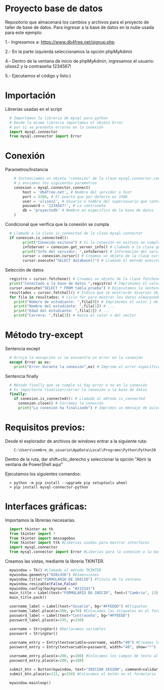 # Proyecto base de datos
Repositorio que almacenará los cambios y archivos para el proyecto de taller de base de datos.
Para ingresar a la base de datos en la nube usada para este ejemplo:

1.- Ingresamos a: https://www.db4free.net/signup.php

2.- En la parte izquierda seleccionamos la opción phpMyAdmin

4.- Dentro de la ventana de inicio de phpMyAdmin, ingresamos el usuario: ulises2 y la contraseña 1234567!

5.- Ejecutamos el código y listo:)

# Importación
Librerias usadas en el script
```python
  # Importamos la libreria de mysql para python
  # Desde la misma libreria importamos el objeto Error
  # por si se presenta errores en la conexión
  import mysql.connector
  from mysql.connector import Error
```
# Conexión

Parametros/Instancia
```python
    # Instanciamos un objeto "conexión" de la clase mysql.connector.connect
    # y enviamos los siguientes parametros
    conexion = mysql.connector.connect(
        host = 'db4free.net', # Nombre del servidor o host
        port = 3306, # El puerto que por defecto es 3306
        user = 'ulises2', # Usuario o nombre del superusuario que controla el gestor
        password = '1234567!', # La contraseña
        db = 'proyectodb' # Nombre en especifico de la base de datos
    )
```

Condicional que verifica que la conexión se cumpla
```python
  # Llamado a la clase is_connected de la clase mysql.connector
  if conexion.is_connected():
        print("Conexión exitosa") # Si la conexión es exitosa se cumple la condición
        infoServer = conexion.get_server_info() # Llamado a la clase get_server_info 
        print("Info del servidor: ",infoServer) # Información del servidor en el que se hostea
        cursor = conexion.cursor() # Creamos un objeto de la clase cursor para seleccionar datos
        cursor.execute("SELECT database()") # Llamado al metodo execute, el parametro es en comillas ya que se envia una cadena de texto que recibirá el gestor
```
        
Selección de datos
```python
  registro = cursor.fetchone() # Creamos un objeto de la clase fetchone que indica que solo se obtendrá un valor de una tabla
  print("Conectado a la base de datos ",registro) # Imprimimos el valor de la variable que guarda el nombre de la base de datos
  cursor.execute("SELECT * FROM tabla_prueba") # Eejecutamos la sentencia que le mandaremos al gestor
  resultados = cursor.fetchall() # Indica que se mostrarán diversos objetos de una tabla
  for fila in resultados: # Ciclo for para mostrar los datos almacenados en un vector por cada registro
    print("Número de estudiante: ",fila[0]) # Imprimimos el valor 1 del vetor
    print("Nombre del estudiante: ",fila[1]) # ...
    print("Edad del estudiante: ",fila[2]) # ...
    print("Carrera: ",fila[3]) # Hasta el valor n del vector
```
# Método try-except
Sentencia except
```python
  # Arroja la excepción si se encuentra un error en la conexión
  except Error as ex:
    print("Error durante la conexión",ex) # Imprime el error especifico
```  
Sentencia finally
```python
  # Método finally que se cumple si hay error o no en la conexión
  # Es importante finalizar/cerrar la conexión a la base de datos 
  finally:
    if conexion.is_connected(): # Llamado al método is_connected
      conexion.close() # Cerramos la conexión
      print("La conexion ha finalizado") # Imprimos un mensaje de aviso
```

# Requisitos previos:
Desde el explorador de archivos de windows entrar a la siguiente ruta:

        C:\Users\nombre_de_usuario\AppData\Local\Programs\Python\Python39

Dentro de la ruta, dar shift+clic_derecho y seleccionar la opción "Abrir la ventana de PowerShell aquí"

Ejecutamos los siguientes comandos:
```
  > python -m pip install --upgrade pip setuptools wheel
  > pip install mysql-connector-python
```
# Interfaces gráficas:
Importamos la librerias necesarias.
```python
  import tkinter as tk
  from tkinter import *
  from tkinter import messagebox
  from tkinter import ttk #Liberias usadas para mostrar interfaces
  import mysql.connector
  from mysql.connector import Error #Liberias para la conexión a la base de datos
```

Creamos las vistas, mediante la libreria TKINTER.
```python
  mywindow = Tk() #Llamado al método TKINTER
  mywindow.geometry("650x350") #Dimensiones
  mywindow.title("FORMULARIO DE INICIO") #Titulo de la ventana
  mywindow.resizable(False,False)
  mywindow.config(background = "#213141")
  main_title = Label(text="FORMULARIO DE INICIO", font=("Cambria", 13), bg="#56CD63", fg="white", width="550", height="2")
  main_title.pack()

  username_label = Label(text="Usuario", bg="#FFEEDD") #Etiquetas
  username_label.place(x=300, y=70) #Colocamos las etiquetas en el formulario
  password_label = Label(text="Contraseña", bg="#FFEEDD")
  password_label.place(x=295, y=150)

  username = StringVar() #Declaramos variables
  password = StringVar()
  
  username_entry = Entry(textvariable=username, width="40") #Creamos los campos de texto
  password_entry = Entry(textvariable=password, width="40", show="*")

  username_entry.place(x=200, y=100) #Colocamos los campos de texto al formulario
  password_entry.place(x=200, y=180)

  submit_btn = Button(mywindow, text="INICIAR SESION", command=validar, width="30", height="2", bg="#00CD63") #Creamos un botón para enviar los datos llaciendo llamado al metodo validar
  submit_btn.place(x=215, y=250) #Colocamos el botón en el formulario

  mywindow.mainloop()
```







